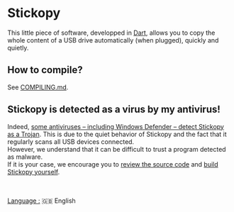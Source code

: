 # Stickopy

This little piece of software, developped in [Dart](https://dart.dev/), allows you to copy the whole content of a USB drive automatically (when plugged), quickly and quietly.  
  
## How to compile?
See [COMPILING.md](https://github.com/FLA-Coding/Stickopy/blob/main/COMPILING.md).

## Stickopy is detected as a virus by my antivirus!
Indeed, [some antiviruses – including Windows Defender – detect Stickopy as a Trojan](https://www.virustotal.com/gui/file/24be1af0ff92e2ec9e43602ecbf6d83f4ce324b16ed43cc1d4628f8a6fd304ed/behavior). This is due to the quiet behavior of Stickopy and the fact that it regularly scans all USB devices connected.  
However, we understand that it can be difficult to trust a program detected as malware.  
If it is your case, we encourage you to [review the source code](https://github.com/FLA-Coding/Stickopy/blob/main/bin/stickopy.dart) and [build Stickopy yourself](https://github.com/FLA-Coding/Stickopy/blob/main/COMPILING.md).

&nbsp;<br/>  
<ins>Language :</ins> 🇬🇧 English
